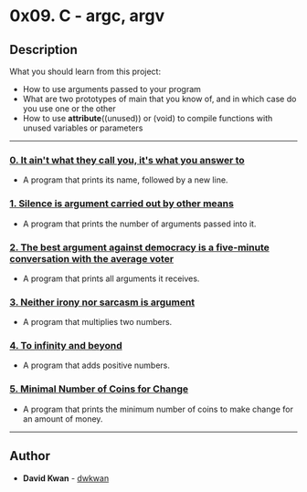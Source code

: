 # 0x09. C - argc, argv

## Description
What you should learn from this project:

* How to use arguments passed to your program
* What are two prototypes of main that you know of, and in which case do you use one or the other
* How to use __attribute__((unused)) or (void) to compile functions with unused variables or parameters

---

### [0. It ain't what they call you, it's what you answer to](./0-whatsmyname.c)
* A program that prints its name, followed by a new line.


### [1. Silence is argument carried out by other means](./1-args.c)
* A program that prints the number of arguments passed into it.


### [2. The best argument against democracy is a five-minute conversation with the average voter](./2-args.c)
* A program that prints all arguments it receives.


### [3. Neither irony nor sarcasm is argument](./3-mul.c)
* A program that multiplies two numbers.


### [4. To infinity and beyond](./4-add.c)
* A program that adds positive numbers.


### [5. Minimal Number of Coins for Change](./100-change.c)
* A program that prints the minimum number of coins to make change for an amount of money.

---

## Author
* **David Kwan** - [dwkwan](https://github.com/dwkwan)
